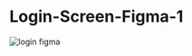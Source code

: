 # Login-Screen-Figma-1

![login figma](https://github.com/qureshiayaz29/Login-Screen-Figma-1/blob/master/screenshot.png?raw=true)
